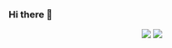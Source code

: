 ### Hi there 👋

<!--
**hcool2489/hcool2489** is a ✨ _special_ ✨ repository because its `README.md` (this file) appears on your GitHub profile.

Here are some ideas to get you started:

- 🔭 I’m currently working on ...
- 🌱 I’m currently learning ...
- 👯 I’m looking to collaborate on ...
- 🤔 I’m looking for help with ...
- 💬 Ask me about ...
- 📫 How to reach me: ...
- 😄 Pronouns: ...
- ⚡ Fun fact: ...
-->
<p align = "center">
  <img src = "https://github-readme-stats.vercel.app/api?username=hcool2489&show_icons=true&line_height=28&count_private=true&theme=tokyonight&include_all_commits=true">
  <img src = "https://github-readme-stats.vercel.app/api/top-langs/?username=hcool2489&theme=tokyonight&langs_count=12&layout=compact">
</p>
<!-- <p align = "center">
  <img src = "https://github-readme-stats.vercel.app/api/wakatime/?username=hcool2489&theme=tokyonight&layout=compact">
</p> -->
